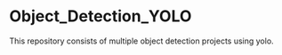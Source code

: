 # Object_Detection_YOLO
This repository consists of multiple object detection projects using yolo. 
